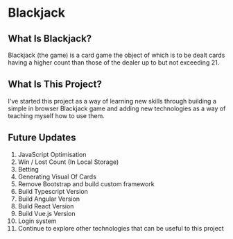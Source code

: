 # Blackjack
## What Is Blackjack?
Blackjack (the game) is a card game the object of which is to be dealt cards having a higher count than those of the dealer up to but not exceeding 21.
## What Is This Project?
I've started this project as a way of learning new skills through building a simple in browser Blackjack game and adding new technologies as a way of teaching myself how to use them.
## Future Updates
1. JavaScript Optimisation
2. Win / Lost Count (In Local Storage)
3. Betting
4. Generating Visual Of Cards
5. Remove Bootstrap and build custom framework
6. Build Typescript Version
7. Build Angular Version
8. Build React Version
9. Build Vue.js Version
10. Login system
11. Continue to explore other technologies that can be useful to this project